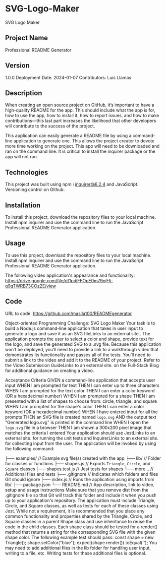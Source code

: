 # SVG-Logo-Maker
SVG Logo Maker



## Project Name
 Professional README Generator

## Version
1.0.0 Deployment Date: 2024-01-07 Contributors: Luis Llamas

## Description

 When creating an open source project on GitHub, it’s important to have a high-quality README for the app. This should include what the app is for, how to use the app, how to install it, how to report issues, and how to make contributions—this last part increases the likelihood that other developers will contribute to the success of the project.

This application can easily generate a README file by using a command-line application to generate one. This allows the project creator to devote more time working on the project.  This app will need to be downloaded and ran on the command line.  It is critical to install the inquirer package or the app will not run.   

## Technologies

This project was built using npm i inquirer@8.2.4 and JavaScript.  Versioning control on Github.  

## Installation
To install this project, download the repository files to your local machine.  Install npm inquirer and use the command line to run the JavaScript  Professional README Generator application.  

## Usage
To use this project, download the repository files to your local machine.  Install npm inquirer and use the command line to run the JavaScript  Professional README Generator application.  


The following video application's appearance and functionality:
 https://drive.google.com/file/d/1pdjFFOpE0m79njFIj-q9qTWRB73COz2E/view

## Code
URL to code: https://github.com/maslla100/READMEgenerator
















Object-oriented Programming Challenge: SVG Logo Maker
Your task is to build a Node.js command-line application that takes in user input to generate a logo and save it as an SVG fileLinks to an external site.. The application prompts the user to select a color and shape, provide text for the logo, and save the generated SVG to a .svg file.
Because this application won’t be deployed, you’ll need to provide a link to a walkthrough video that demonstrates its functionality and passes all of the tests. You’ll need to submit a link to the video and add it to the README of your project.
Refer to the Video Submission GuideLinks to an external site. on the Full-Stack Blog for additional guidance on creating a video.


Acceptance Criteria
GIVEN a command-line application that accepts user input
WHEN I am prompted for text
THEN I can enter up to three characters
WHEN I am prompted for the text color
THEN I can enter a color keyword (OR a hexadecimal number)
WHEN I am prompted for a shape
THEN I am presented with a list of shapes to choose from: circle, triangle, and square
WHEN I am prompted for the shape's color
THEN I can enter a color keyword (OR a hexadecimal number)
WHEN I have entered input for all the prompts
THEN an SVG file is created named `logo.svg`
AND the output text "Generated logo.svg" is printed in the command line
WHEN I open the `logo.svg` file in a browser
THEN I am shown a 300x200 pixel image that matches the criteria I entered
Your application should use JestLinks to an external site. for running the unit tests and InquirerLinks to an external site. for collecting input from the user. The application will be invoked by using the following command:

├── examples/           // Example svg file(s) created with the app
├── lib/                // Folder for classes or functions
    ├── shapes.js       // Exports `Triangle`, `Circle`, and `Square` classes
    ├── shapes.test.js  // Jest tests for shapes
    └── more...         // Additional files and tests
├── .gitignore          // Indicates which folders and files Git should ignore
├── index.js            // Runs the application using imports from lib/
├── package.json
└── README.md           // App description, link to video, setup and usage instructions
Make sure that you remove dist from the .gitignore file so that Git will track this folder and include it when you push up to your application's repository.
The application must include Triangle, Circle, and Square classes, as well as tests for each of these classes using Jest. While not a requirement, it is recommended that you place any common functionality and properties shared by the Triangle, Circle, and Square classes in a parent Shape class and use inheritance to reuse the code in the child classes.
Each shape class should be tested for a render() method that returns a string for the corresponding SVG file with the given shape color.
The following example test should pass:
const shape = new Triangle();
shape.setColor("blue");
expect(shape.render()).toEqual('<polygon points="150, 18 244, 182 56, 182" fill="blue" />');
You may need to add additional files in the lib folder for handling user input, writing to a file, etc. Writing tests for these additional files is optional.


